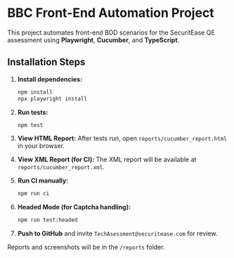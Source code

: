 # BBC Front-End Automation Project

This project automates front-end BDD scenarios for the SecuritEase QE assessment using **Playwright**, **Cucumber**, and **TypeScript**.

## Installation Steps

1. **Install dependencies:**
   ```bash
   npm install
   npx playwright install
   ```

2. **Run tests:**
   ```bash
   npm test
   ```

3. **View HTML Report:**
   After tests run, open `reports/cucumber_report.html` in your browser.

4. **View XML Report (for CI):**
   The XML report will be available at `reports/cucumber_report.xml`.

5. **Run CI manually:**
   ```bash
   npm run ci
   ```

6. **Headed Mode (for Captcha handling):**
   ```bash
   npm run test:headed
   ```

7. **Push to GitHub** and invite `TechAsessment@securitease.com` for review.

Reports and screenshots will be in the `/reports` folder.
